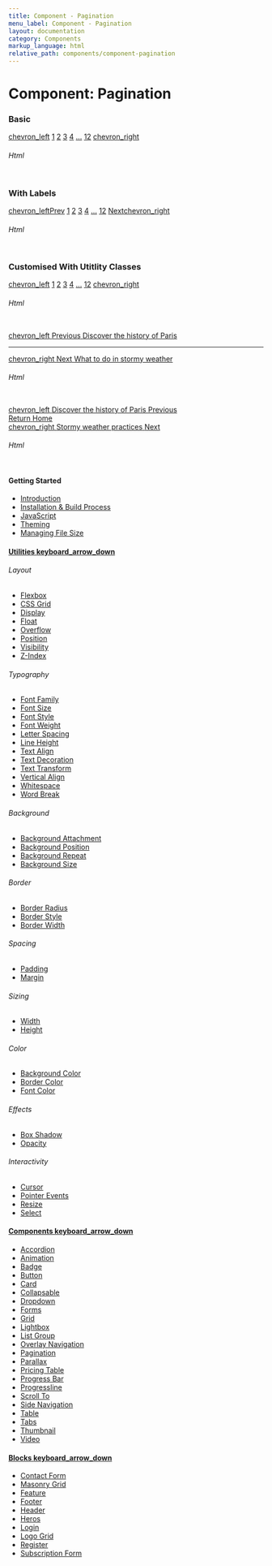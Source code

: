 ```yaml
---
title: Component - Pagination
menu_label: Component - Pagination
layout: documentation
category: Components
markup_language: html
relative_path: components/component-pagination
---
```


<div class="section-block">
  <div class="row pt-40 pt-md-40">
    <!-- Content Inner -->
    <div class="col w-9/12 w-md-full order-2 content-inner">
      <h1 class="font-light">Component: Pagination</h1>
      <!-- Demo Block -->
      <div class="demo-block mt-80">
        <h3 class="font-light">Basic</h3>
        <div class="p-30 rounded bg-grey-ultralight">
          <div class="row pt-0">
            <div class="col w-full pagination justify-center">
              <a href="#" title="Previous Page" class="pagination-link button"><span class="icon-material">chevron_left</span></a>
              <span class="page-links hidden-sm">
                <a href="#" title="Page X" class="pagination-link button active"><span>1</span></a>
                <a href="#" title="Page X" class="pagination-link button"><span>2</span></a>
                <a href="#" title="Page X" class="pagination-link button"><span>3</span></a>
                <a href="#" title="Page X" class="pagination-link button"><span>4</span></a>
                <a href="#" title="More Pages" class="pagination-link button"><span>...</span></a>
                <a href="#" title="Page X" class="pagination-link button"><span>12</span></a>
              </span>
              <a href="#" title="Next Page" class="pagination-link button"><span class="icon-material">chevron_right</span></a>
            </div>
          </div>
        </div>
      </div>
      <!-- Demo Block End -->
      <!-- code -->
      <h6 class="uppercase">Html</h6>
      <div class="rounded p-20 overflow-y-scroll mb-0 bg-gradient-grey-ultralight border-l border-4 border-solid border-indigo">
        <pre class="m-0 language-html"><code class="inline-block scrolling-touch"><!--<div class="row pt-0">
	<div class="col w-full pagination justify-center">
		<a href="#" title="Previous Page" class="pagination-link button"><span class="icon-material">chevron_left</span></a>
		<span class="page-links hidden-sm">
			<a href="#" title="Page X" class="pagination-link button active"><span>1</a>
			<a href="#" title="Page X" class="pagination-link button"><span>2</a>
			<a href="#" title="Page X" class="pagination-link button"><span>3</a>
			<a href="#" title="Page X" class="pagination-link button"><span>4</a>
			<a href="#" title="More Pages" class="pagination-link button"><span>...</a>
			<a href="#" title="Page X" class="pagination-link button"><span>12</a>
		</span>
		<a href="#" title="Next Page" class="pagination-link button"><span class="icon-material">chevron_right</span></a>
	</div>
</div>
--></code></pre>
      </div>
      <!-- code -->
      <!-- Demo Block -->
      <div class="demo-block mt-80">
        <h3 class="font-light">With Labels</h3>
        <div class="p-30 rounded bg-grey-ultralight">
          <div class="row pt-0">
            <div class="col w-full pagination justify-between justify-sm-center">
              <a href="#" title="Previous Page" class="pagination-link button with-label"><span class="icon-material">chevron_left</span><span>Prev</span></a>
              <span class="page-links hidden-sm">
                <a href="#" title="Page X" class="pagination-link button active"><span>1</span></a>
                <a href="#" title="Page X" class="pagination-link button"><span>2</span></a>
                <a href="#" title="Page X" class="pagination-link button"><span>3</span></a>
                <a href="#" title="Page X" class="pagination-link button"><span>4</span></a>
                <a href="#" title="More Pages" class="pagination-link button"><span>...</span></a>
                <a href="#" title="Page X" class="pagination-link button"><span>12</span></a>
              </span>
              <a href="#" title="Next Page" class="pagination-link button with-label"><span>Next</span><span class="icon-material">chevron_right</span></a>
            </div>
          </div>
        </div>
      </div>
      <!-- Demo Block End -->
      <!-- code -->
      <h6 class="uppercase">Html</h6>
      <div class="rounded p-20 overflow-y-scroll mb-0 bg-gradient-grey-ultralight border-l border-4 border-solid border-indigo">
        <pre class="m-0 language-html"><code class="inline-block scrolling-touch"><!--<div class="row pt-0">
	<div class="col w-full pagination justify-between justify-sm-center">
		<a href="#" title="Previous Page" class="pagination-link button with-label"><span class="icon-material">chevron_left</span><span>Prev</span></a>
		<span class="page-links hidden-sm">
			<a href="#" title="Page X" class="pagination-link button active"><span>1</a>
			<a href="#" title="Page X" class="pagination-link button"><span>2</a>
			<a href="#" title="Page X" class="pagination-link button"><span>3</a>
			<a href="#" title="Page X" class="pagination-link button"><span>4</a>
			<a href="#" title="More Pages" class="pagination-link button"><span>...</a>
			<a href="#" title="Page X" class="pagination-link button"><span>12</a>
		</span>
		<a href="#" title="Next Page" class="pagination-link button with-label"><span>Next</span><span class="icon-material">chevron_right</span></a>
	</div>
</div>
--></code></pre>
      </div>
      <!-- code -->
      <!-- Demo Block -->
      <div class="demo-block mt-80">
        <h3 class="font-light">Customised With Utitlity Classes</h3>
        <div class="p-30 rounded bg-grey-ultralight">
          <div class="row pt-0">
            <div class="col w-full pagination justify-center">
              <a href="#" title="Previous Page" class="pagination-link button m-0 rounded-l bg-grey-lightest color-grey bg-hover-green color-hover-white"><span class="icon-material">chevron_left</span></a>
              <span class="page-links">
                <a href="#" title="Page X" class="pagination-link button m-0 rounded-none bg-grey-lightest color-grey bg-hover-green color-hover-white bg-active-indigo color-active-white active"><span>1</span></a>
                <a href="#" title="Page X" class="pagination-link button m-0 rounded-none bg-grey-lightest color-grey bg-hover-green color-hover-white"><span>2</span></a>
                <a href="#" title="Page X" class="pagination-link button m-0 rounded-none bg-grey-lightest color-grey bg-hover-green color-hover-white"><span>3</span></a>
                <a href="#" title="Page X" class="pagination-link button m-0 rounded-none bg-grey-lightest color-grey bg-hover-green color-hover-white"><span>4</span></a>
                <a href="#" title="More Pages" class="pagination-link button m-0 rounded-none bg-grey-lightest color-grey bg-hover-green color-hover-white"><span>...</span></a>
                <a href="#" title="Page X" class="pagination-link button m-0 rounded-none bg-grey-lightest color-grey bg-hover-green color-hover-white"><span>12</span></a>
              </span>
              <a href="#" title="Next Page" class="pagination-link button m-0 rounded-r bg-grey-lightest color-grey bg-hover-green color-hover-white"><span class="icon-material">chevron_right</span></a>
            </div>
          </div>
        </div>
      </div>
      <!-- Demo Block End -->
      <!-- code -->
      <h6 class="uppercase">Html</h6>
      <div class="rounded p-20 overflow-y-scroll mb-0 bg-gradient-grey-ultralight border-l border-4 border-solid border-indigo">
        <pre class="m-0 language-html"><code class="inline-block scrolling-touch"><!--<div class="row pt-0">
	<div class="col w-full pagination justify-center">
		<a href="#" title="Previous Page" class="pagination-link button m-0 rounded-l bg-grey-lightest color-grey bg-hover-green color-hover-white"><span class="icon-material">chevron_left</span></a>
		<span class="page-links">
			<a href="#" title="Page X" class="pagination-link button m-0 rounded-none bg-grey-lightest color-grey bg-hover-green color-hover-white bg-active-indigo color-active-white active"><span>1</a>
			<a href="#" title="Page X" class="pagination-link button m-0 rounded-none bg-grey-lightest color-grey bg-hover-green color-hover-white"><span>2</a>
			<a href="#" title="Page X" class="pagination-link button m-0 rounded-none bg-grey-lightest color-grey bg-hover-green color-hover-white"><span>3</a>
			<a href="#" title="Page X" class="pagination-link button m-0 rounded-none bg-grey-lightest color-grey bg-hover-green color-hover-white"><span>4</a>
			<a href="#" title="More Pages" class="pagination-link button m-0 rounded-none bg-grey-lightest color-grey bg-hover-green color-hover-white"><span>...</a>
			<a href="#" title="Page X" class="pagination-link button m-0 rounded-none bg-grey-lightest color-grey bg-hover-green color-hover-white"><span>12</a>
		</span>
		<a href="#" title="Next Page" class="pagination-link button m-0 rounded-r bg-grey-lightest color-grey bg-hover-green color-hover-white"><span class="icon-material">chevron_right</span></a>
	</div>
</div>
--></code></pre>
      </div>
      <!-- code -->
      <!-- Demo Block -->
      <div class="demo-block mt-80">
        <div class="p-30 rounded bg-grey-ultralight">
          <div class="row">
            <div class="col w-full pagination py-40">
              <div class="row pt-0">
                <div class="col w-6/12">
                  <a href="#" title="Previous Page" class="pagination-link button border-none flex flex-sm-row-reverse justify-start justify-sm-between w-auto m-0 left bg-transparent bg-hover-transparent color-grey color-hover-grey-darkest">
                    <span class="icon-material">chevron_left</span>
                    <span class="mt-0 ml-20 ml-sm-0">
                      <span class="leading-none text-tiny uppercase">Previous</span>
                      <span class="w-200 block text-large truncate">Discover the history of Paris</span>
                    </span>
                  </a>
                </div>
                <div class="col w-full hidden block-sm">
                  <hr>
                </div>
                <div class="col w-6/12">
                  <a href="#" title="Next Page" class="pagination-link button border-none flex flex-row-reverse justify-start justify-sm-between w-auto m-0 right bg-transparent bg-hover-transparent left-sm color-grey color-hover-grey-darkest">
                    <span class="icon-material mr-0 ml-10">chevron_right</span>
                    <span class="mt-0 mr-20">
                      <span class="leading-none text-tiny uppercase">Next</span>
                      <span class="w-200 block text-large truncate">What to do in stormy weather</span>
                    </span>
                  </a>
                </div>
              </div>
            </div>
          </div>
        </div>
      </div>
      <!-- Demo Block End -->
      <!-- code -->
      <h6 class="uppercase">Html</h6>
      <div class="rounded p-20 overflow-y-scroll mb-0 bg-gradient-grey-ultralight border-l border-4 border-solid border-indigo">
        <pre class="m-0 language-html"><code class="inline-block scrolling-touch"><!--<div class="row">
	<div class="col w-full pagination py-40">
		<div class="row pt-0">
			<div class="col w-6/12">
				<a href="#" title="Previous Page" class="pagination-link button border-none flex flex-sm-row-reverse justify-start justify-sm-between w-auto m-0 left bg-transparent bg-hover-transparent color-grey color-hover-grey-darkest">
					<span class="icon-material">chevron_left</span>
					<span class="mt-0 ml-20 ml-sm-0">
						<span class="leading-none text-tiny uppercase">Previous</span>
						<span class="w-200 block text-large truncate">Discover the history of Paris</span>
					</span>
				</a>
			</div>
			<div class="col w-full hidden block-sm">
				<hr>
			</div>
			<div class="col w-6/12">
				<a href="#" title="Next Page" class="pagination-link button border-none flex flex-row-reverse justify-start justify-sm-between w-auto m-0 right bg-transparent bg-hover-transparent left-sm color-grey color-hover-grey-darkest">
					<span class="icon-material mr-0 ml-10">chevron_right</span>
					<span class="mt-0 mr-20">
						<span class="leading-none text-tiny uppercase">Next</span>
						<span class="w-200 block text-large truncate">What to do in stormy weather</span>
					</span>
				</a>
			</div>
		</div>
	</div>
</div>
--></code></pre>
      </div>
      <!-- code -->
      <!-- Demo Block -->
      <div class="demo-block mt-80">
        <div class="bg-grey-ultralight">
          <div class="row">
            <div class="col w-full pagination">
              <div class="row fluid collapse">
                <div class="col w-5/12">
                  <a href="#" title="Previous Page" class="pagination-link button rounded-none py-60 px-60 flex flex-sm-row-reverse justify-end justify-sm-between w-auto m-0 right left-sm bg-grey-ultralight bg-hover-grey-darkest color-grey-darker color-hover-white">
                    <span class="icon-material">chevron_left</span>
                    <span class="mt-0 ml-20 ml-sm-0">
                      <span class="block text-small font-bold">Discover the history of Paris</span>
                      <span class="opacity-60">Previous</span>
                    </span>
                  </a>
                </div>
                <div class="col w-2/12">
                  <a href="#" title="Return Home" class="pagination-link button rounded-none py-60 px-60 flex w-full m-0 justify-sm-start bg-grey-lightest bg-hover-grey-darkest color-grey-darker color-hover-white">
                    <span class="h3">
                      <span class="block text-small font-bold">Return</span>
                      <span class="opacity-60">Home</span>
                    </span>
                  </a>
                </div>
                <div class="col w-5/12">
                  <a href="#" title="Next Page" class="pagination-link button rounded-none py-60 px-60 flex flex-row-reverse justify-end justify-sm-between w-auto m-0 left bg-grey-ultralight bg-hover-grey-darkest color-grey-darker color-hover-white">
                    <span class="icon-material mr-0 ml-10">chevron_right</span>
                    <span class="mt-0 mr-20">
                      <span class="block text-small font-bold">Stormy weather practices</span>
                      <span class="opacity-60">Next</span>
                    </span>
                  </a>
                </div>
              </div>
            </div>
          </div>
        </div>
      </div>
      <!-- Demo Block End -->
      <!-- code -->
      <h6 class="uppercase">Html</h6>
      <div class="rounded p-20 overflow-y-scroll mb-0 bg-gradient-grey-ultralight border-l border-4 border-solid border-indigo">
        <pre class="m-0 language-html"><code class="inline-block scrolling-touch"><!--<div class="row">
	<div class="col w-full pagination">
		<div class="row fluid collapse">
			<div class="col w-5/12">
				<a href="#" title="Previous Page" class="pagination-link button rounded-none py-60 px-60 flex flex-sm-row-reverse justify-end justify-sm-between w-auto m-0 right left-sm bg-grey-ultralight bg-hover-indigo color-grey color-hover-white">
					<span class="icon-material">chevron_left</span>
					<span class="text-large mt-0 ml-20">
						<small>Discover the history of Paris</small>
						<span>Previous</span>
					</span>
				</a>
			</div>
			<div class="col w-2/12">
				<a href="#" title="Return Home" class="pagination-link button rounded-none py-60 px-60 flex w-full m-0 justify-sm-start bg-grey-lightest bg-hover-indigo color-grey color-hover-white">
					<span class="h3">
						<small>Return</small>
						Home
					</span>
				</a>
			</div>
			<div class="col w-5/12">
				<a href="#" title="Next Page" class="pagination-link button rounded-none py-60 px-60 flex flex-row-reverse justify-end justify-sm-between w-auto m-0 left bg-grey-ultralight bg-hover-indigo color-grey color-hover-white">
					<span class="icon-material mr-0 ml-10">chevron_right</span>
					<span class="text-large mt-0 mr-20">
						<small>What to do in stormy weather</small>
						<span>Next</span>
					</span>
				</a>
			</div>
		</div>
	</div>
</div>
--></code></pre>
      </div>
      <!-- code -->
    </div>
    <!-- Content Inner End -->
    <!-- Sidebar -->
    <aside id="collapsable-sidebar" class="col w-3/12 w-md-full order-1 sidebar left collapsable-target active-md inactive-md overflow-visible overflow-md-hidden">
      <div class="freeze pb-30 pst-100" data-extra-space-top="100" data-extra-space-bottom="0" data-push-section=".pagination-3">
        <div class="pb-30 border-md border-md-b border-md-2 border-grey-lightest">
          <div class="h-screen h-md-auto overflow-y-scroll">
            <h4 class="color-black">Getting Started</h4>
            <ul class="list-none">
              <li><a class="color-grey-dark color-hover-grey-darkest color-active-blue" href="../getting-started-timber.html">Introduction</a></li>
              <li><a class="color-grey-dark color-hover-grey-darkest color-active-blue" href="../getting-started-installation.html">Installation &amp; Build Process</a></li>
              <li><a class="color-grey-dark color-hover-grey-darkest color-active-blue" href="../getting-started-javascript.html">JavaScript</a></li>
              <li><a class="color-grey-dark color-hover-grey-darkest color-active-blue" href="../getting-started-theming.html">Theming</a></li>
              <li><a class="color-grey-dark color-hover-grey-darkest color-active-blue" href="../getting-started-file-size.html">Managing File Size</a></li>
            </ul>
            <h4 class="mt-0"><a href="#collapsable-utilities" class="collapsable color-grey-dark color-active-black" data-include-margin="">Utilities <span class="icon-material mb-0">keyboard_arrow_down</span></a></h4>
            <div id="collapsable-utilities" class="collapsable-target">
              <div class="pb-10">
                <h6 class="uppercase tracking-wide">Layout</h6>
                <ul class="list-none">
                  <li><a class="color-grey-dark color-hover-grey-darkest color-active-blue" href="../utilities/layout-flexbox.html">Flexbox</a></li>
                  <li><a class="color-grey-dark color-hover-grey-darkest color-active-blue" href="../utilities/layout-css-grid.html">CSS Grid</a></li>
                  <li><a class="color-grey-dark color-hover-grey-darkest color-active-blue" href="../utilities/layout-display.html">Display</a></li>
                  <li><a class="color-grey-dark color-hover-grey-darkest color-active-blue" href="../utilities/layout-float.html">Float</a></li>
                  <li><a class="color-grey-dark color-hover-grey-darkest color-active-blue" href="../utilities/layout-overflow.html">Overflow</a></li>
                  <li><a class="color-grey-dark color-hover-grey-darkest color-active-blue" href="../utilities/layout-position.html">Position</a></li>
                  <li><a class="color-grey-dark color-hover-grey-darkest color-active-blue" href="../utilities/layout-visibility.html">Visibility</a></li>
                  <li><a class="color-grey-dark color-hover-grey-darkest color-active-blue" href="../utilities/layout-zindex.html">Z-Index</a></li>
                </ul>
                <h6 class="uppercase tracking-wide">Typography</h6>
                <ul class="list-none">
                  <li><a class="color-grey-dark color-hover-grey-darkest color-active-blue" href="../utilities/typography-font-family.html">Font Family</a></li>
                  <li><a class="color-grey-dark color-hover-grey-darkest color-active-blue" href="../utilities/typography-font-size.html">Font Size</a></li>
                  <li><a class="color-grey-dark color-hover-grey-darkest color-active-blue" href="../utilities/typography-font-style.html">Font Style</a></li>
                  <li><a class="color-grey-dark color-hover-grey-darkest color-active-blue" href="../utilities/typography-font-weight.html">Font Weight</a></li>
                  <li><a class="color-grey-dark color-hover-grey-darkest color-active-blue" href="../utilities/typography-letter-spacing.html">Letter Spacing</a></li>
                  <li><a class="color-grey-dark color-hover-grey-darkest color-active-blue" href="../utilities/typography-line-height.html">Line Height</a></li>
                  <li><a class="color-grey-dark color-hover-grey-darkest color-active-blue" href="../utilities/typography-text-align.html">Text Align</a></li>
                  <li><a class="color-grey-dark color-hover-grey-darkest color-active-blue" href="../utilities/typography-text-decoration.html">Text Decoration</a></li>
                  <li><a class="color-grey-dark color-hover-grey-darkest color-active-blue" href="../utilities/typography-text-transform.html">Text Transform</a></li>
                  <li><a class="color-grey-dark color-hover-grey-darkest color-active-blue" href="../utilities/typography-vertical-align.html">Vertical Align</a></li>
                  <li><a class="color-grey-dark color-hover-grey-darkest color-active-blue" href="../utilities/typography-whitespace.html">Whitespace</a></li>
                  <li><a class="color-grey-dark color-hover-grey-darkest color-active-blue" href="../utilities/typography-wordbreak.html">Word Break</a></li>
                </ul>
                <h6 class="uppercase tracking-wide">Background</h6>
                <ul class="list-none">
                  <li><a class="color-grey-dark color-hover-grey-darkest color-active-blue" href="../utilities/background-attachment.html">Background Attachment</a></li>
                  <li><a class="color-grey-dark color-hover-grey-darkest color-active-blue" href="../utilities/background-position.html">Background Position</a></li>
                  <li><a class="color-grey-dark color-hover-grey-darkest color-active-blue" href="../utilities/background-repeat.html">Background Repeat</a></li>
                  <li><a class="color-grey-dark color-hover-grey-darkest color-active-blue" href="../utilities/background-size.html">Background Size</a></li>
                </ul>
                <h6 class="uppercase tracking-wide">Border</h6>
                <ul class="list-none">
                  <li><a class="color-grey-dark color-hover-grey-darkest color-active-blue" href="../utilities/border-radius.html">Border Radius</a></li>
                  <li><a class="color-grey-dark color-hover-grey-darkest color-active-blue" href="../utilities/border-style.html">Border Style</a></li>
                  <li><a class="color-grey-dark color-hover-grey-darkest color-active-blue" href="../utilities/border-width.html">Border Width</a></li>
                </ul>
                <h6 class="uppercase tracking-wide">Spacing</h6>
                <ul class="list-none">
                  <li><a class="color-grey-dark color-hover-grey-darkest color-active-blue" href="../utilities/spacing-padding.html">Padding</a></li>
                  <li><a class="color-grey-dark color-hover-grey-darkest color-active-blue" href="../utilities/spacing-margin.html">Margin</a></li>
                </ul>
                <h6 class="uppercase tracking-wide">Sizing</h6>
                <ul class="list-none">
                  <li><a class="color-grey-dark color-hover-grey-darkest color-active-blue" href="../utilities/sizing-width.html">Width</a></li>
                  <li><a class="color-grey-dark color-hover-grey-darkest color-active-blue" href="../utilities/sizing-height.html">Height</a></li>
                </ul>
                <h6 class="uppercase tracking-wide">Color</h6>
                <ul class="list-none">
                  <li><a class="color-grey-dark color-hover-grey-darkest color-active-blue" href="../utilities/color-background.html">Background Color</a></li>
                  <li><a class="color-grey-dark color-hover-grey-darkest color-active-blue" href="../utilities/color-border.html">Border Color</a></li>
                  <li><a class="color-grey-dark color-hover-grey-darkest color-active-blue" href="../utilities/color.html">Font Color</a></li>
                </ul>
                <h6 class="uppercase tracking-wide">Effects</h6>
                <ul class="list-none">
                  <li><a class="color-grey-dark color-hover-grey-darkest color-active-blue" href="../utilities/effects-box-shadow.html">Box Shadow</a></li>
                  <li><a class="color-grey-dark color-hover-grey-darkest color-active-blue" href="../utilities/effects-opacity.html">Opacity</a></li>
                </ul>
                <h6 class="uppercase tracking-wide">Interactivity</h6>
                <ul class="list-none">
                  <li><a class="color-grey-dark color-hover-grey-darkest color-active-blue" href="../utilities/interactivity-cursor.html">Cursor</a></li>
                  <li><a class="color-grey-dark color-hover-grey-darkest color-active-blue" href="../utilities/interactivity-pointer-events.html">Pointer Events</a></li>
                  <li><a class="color-grey-dark color-hover-grey-darkest color-active-blue" href="../utilities/interactivity-resize.html">Resize</a></li>
                  <li><a class="color-grey-dark color-hover-grey-darkest color-active-blue" href="../utilities/interactivity-select.html">Select</a></li>
                </ul>
              </div>
            </div>
            <h4 class="mt-0"><a href="#collapsable-components" class="collapsable color-grey-dark color-active-black" data-include-margin="">Components <span class="icon-material mb-0">keyboard_arrow_down</span></a></h4>
            <div id="collapsable-components" class="collapsable-target">
              <div class="pb-10">
                <ul class="list-none">
                  <li><a class="color-grey-dark color-hover-grey-darkest color-active-blue" href="../components/component-accordion.html">Accordion</a></li>
                  <li><a class="color-grey-dark color-hover-grey-darkest color-active-blue" href="../components/component-animation.html">Animation</a></li>
                  <li><a class="color-grey-dark color-hover-grey-darkest color-active-blue" href="../components/component-badge.html">Badge</a></li>
                  <li><a class="color-grey-dark color-hover-grey-darkest color-active-blue" href="../components/component-button.html">Button</a></li>
                  <li><a class="color-grey-dark color-hover-grey-darkest color-active-blue" href="../components/component-card.html">Card</a></li>
                  <li><a class="color-grey-dark color-hover-grey-darkest color-active-blue" href="../components/component-collapsable.html">Collapsable</a></li>
                  <li><a class="color-grey-dark color-hover-grey-darkest color-active-blue" href="../components/component-dropdown.html">Dropdown</a></li>
                  <li><a class="color-grey-dark color-hover-grey-darkest color-active-blue" href="../components/component-form.html">Forms</a></li>
                  <li><a class="color-grey-dark color-hover-grey-darkest color-active-blue" href="../components/component-grid.html">Grid</a></li>
                  <li><a class="color-grey-dark color-hover-grey-darkest color-active-blue" href="../components/component-lightbox.html">Lightbox</a></li>
                  <li><a class="color-grey-dark color-hover-grey-darkest color-active-blue" href="../components/component-list.html">List Group</a></li>
                  <li><a class="color-grey-dark color-hover-grey-darkest color-active-blue" href="../components/component-overlay-navigation.html">Overlay Navigation</a></li>
                  <li><a class="color-grey-dark color-hover-grey-darkest color-active-blue" href="../components/component-pagination.html">Pagination</a></li>
                  <li><a class="color-grey-dark color-hover-grey-darkest color-active-blue" href="../components/component-parallax.html">Parallax</a></li>
                  <li><a class="color-grey-dark color-hover-grey-darkest color-active-blue" href="../components/component-pricing-table.html">Pricing Table</a></li>
                  <li><a class="color-grey-dark color-hover-grey-darkest color-active-blue" href="../components/component-progress-bar.html">Progress Bar</a></li>
                  <li><a class="color-grey-dark color-hover-grey-darkest color-active-blue" href="../components/component-progressline.html">Progressline</a></li>
                  <li><a class="color-grey-dark color-hover-grey-darkest color-active-blue" href="../components/component-scroll-to.html">Scroll To</a></li>
                  <li><a class="color-grey-dark color-hover-grey-darkest color-active-blue" href="../components/component-side-navigation.html">Side Navigation</a></li>
                  <li><a class="color-grey-dark color-hover-grey-darkest color-active-blue" href="../components/component-table.html">Table</a></li>
                  <li><a class="color-grey-dark color-hover-grey-darkest color-active-blue" href="../components/component-tabs.html">Tabs</a></li>
                  <li><a class="color-grey-dark color-hover-grey-darkest color-active-blue" href="../components/component-thumbnail.html">Thumbnail</a></li>
                  <li><a class="color-grey-dark color-hover-grey-darkest color-active-blue" href="../components/component-video.html">Video</a></li>
                </ul>
              </div>
            </div>
            <h4 class="mt-0"><a href="#collapsable-partials" class="collapsable color-grey-dark color-active-black" data-include-margin="">Blocks <span class="icon-material mb-0">keyboard_arrow_down</span></a></h4>
            <div id="collapsable-partials" class="collapsable-target">
              <div class="pb-10">
                <ul class="list-none">
                  <li><a class="color-grey-dark color-hover-grey-darkest color-active-blue" href="../blocks/block-contact-form.html">Contact Form</a></li>
                  <li><a class="color-grey-dark color-hover-grey-darkest color-active-blue" href="../blocks/block-masonry-grid.html">Masonry Grid</a></li>
                  <li><a class="color-grey-dark color-hover-grey-darkest color-active-blue" href="../blocks/block-feature.html">Feature</a></li>
                  <li><a class="color-grey-dark color-hover-grey-darkest color-active-blue" href="../blocks/block-footer.html">Footer</a></li>
                  <li><a class="color-grey-dark color-hover-grey-darkest color-active-blue" href="../blocks/block-header.html">Header</a></li>
                  <li><a class="color-grey-dark color-hover-grey-darkest color-active-blue" href="../blocks/block-heros.html">Heros</a></li>
                  <li><a class="color-grey-dark color-hover-grey-darkest color-active-blue" href="../blocks/block-login.html">Login</a></li>
                  <li><a class="color-grey-dark color-hover-grey-darkest color-active-blue" href="../blocks/block-logo-grid.html">Logo Grid</a></li>
                  <li><a class="color-grey-dark color-hover-grey-darkest color-active-blue" href="../blocks/block-register.html">Register</a></li>
                  <li><a class="color-grey-dark color-hover-grey-darkest color-active-blue" href="../blocks/block-subscription-form.html">Subscription Form</a></li>
                </ul>
              </div>
            </div>
          </div>
        </div>
      </div>
    </aside>
    <!-- Sidebar End -->
  </div>
</div>
